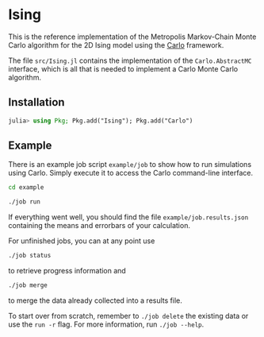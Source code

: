 # Ising

This is the reference implementation of the Metropolis Markov-Chain Monte Carlo algorithm for the 2D Ising model using the [Carlo](https://github.com/lukas-weber/Carlo.jl) framework. 

The file `src/Ising.jl` contains the implementation of the `Carlo.AbstractMC` interface, which is all that is needed to implement a Carlo Monte Carlo algorithm.

## Installation
```julia
julia> using Pkg; Pkg.add("Ising"); Pkg.add("Carlo")
```

## Example
There is an example job script `example/job` to show how to run simulations using Carlo. Simply execute it to access the Carlo command-line interface.

```bash
cd example

./job run
```

If everything went well, you should find the file `example/job.results.json` containing the means and errorbars of your calculation.

For unfinished jobs, you can at any point use

```bash
./job status
```

to retrieve progress information and 

```bash
./job merge
```

to merge the data already collected into a results file.

To start over from scratch, remember to `./job delete` the existing data or use the `run -r` flag. For more information, run `./job --help`.